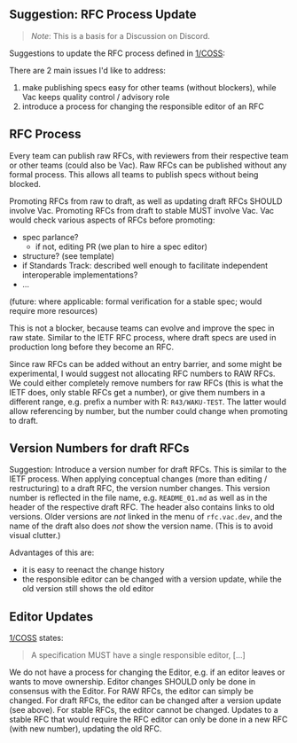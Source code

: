 ## Suggestion: RFC Process Update

> *Note*: This is a basis for a Discussion on Discord.

Suggestions to update the RFC process defined in [1/COSS](https://rfc.vac.dev/spec/1/):

There are 2 main issues I'd like to address:

1) make publishing specs easy for other teams (without blockers), while Vac keeps quality control / advisory role
2) introduce a process for changing the responsible editor of an RFC

## RFC Process

Every team can publish raw RFCs, with reviewers from their respective team or other teams (could also be Vac).
Raw RFCs can be published without any formal process.
This allows all teams to publish specs without being blocked.

Promoting RFCs from raw to draft, as well as updating draft RFCs SHOULD involve Vac.
Promoting RFCs from draft to stable MUST involve Vac.
Vac would check various aspects of RFCs before promoting:

* spec parlance?
  - if not, editing PR (we plan to hire a spec editor)
* structure? (see template)
* if Standards Track: described well enough to facilitate independent interoperable implementations?
* ...

(future: where applicable: formal verification for a stable spec; would require more resources)

This is not a blocker, because teams can evolve and improve the spec in raw state.
Similar to the IETF RFC process, where draft specs are used in production long before they become an RFC.

Since raw RFCs can be added without an entry barrier, and some might be experimental,
I would suggest not allocating RFC numbers to RAW RFCs.
We could either completely remove numbers for raw RFCs (this is what the IETF does, only stable RFCs get a number),
or give them numbers in a different range, e.g. prefix a number with R: `R43/WAKU-TEST`.
The latter would allow referencing by number, but the number could change when promoting to draft.

## Version Numbers for draft RFCs

Suggestion: Introduce a version number for draft RFCs.
This is similar to the IETF process.
When applying conceptual changes (more than editing / restructuring) to a draft RFC,
the version number changes.
This version number is reflected in the file name, e.g. `README_01.md` as well as in the header of the respective draft RFC.
The header also contains links to old versions.
Older versions are *not* linked in the menu of `rfc.vac.dev`, and the name of the draft also does *not* show the version name.
(This is to avoid visual clutter.)

Advantages of this are:
* it is easy to reenact the change history
* the responsible editor can be changed with a version update, while the old version still shows the old editor

## Editor Updates

[1/COSS](https://rfc.vac.dev/spec/1/) states:

> A specification MUST have a single responsible editor, [...]

We do not have a process for changing the Editor, e.g. if an editor leaves or wants to move ownership.
Editor changes SHOULD only be done in consensus with the Editor.
For RAW RFCs, the editor can simply be changed.
For draft RFCs, the editor can be changed after a version update (see above).
For stable RFCs, the editor cannot be changed. Updates to a stable RFC that would require the RFC editor can only be done in a new RFC (with new number), updating the old RFC.






